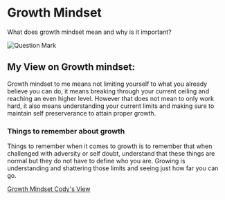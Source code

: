 # **Growth Mindset**
What does growth mindset mean and why is it important?

![Question Mark](https://www.netanimations.net/Animated-gif-spinning-question-mark-picture-moving.gif)

## My View on Growth mindset:
Growth mindset to me means not limiting yourself to what you already believe you can do, it means breaking through your current ceiling
and reaching an even higher level. However that does not mean to only work hard, it also means understanding your current limits 
and making sure to maintain self preserverance to attain proper growth. 

### Things to remember about growth
Things to remember when it comes to growth is to remember that when challenged with adversity or self doubt, understand that these things
are normal but they do not have to define who you are. Growing is understanding and shattering those limits and seeing just how far you can go.

[Growth Mindset Cody's View](https://CodyBonner.github.io/reading-notes)
